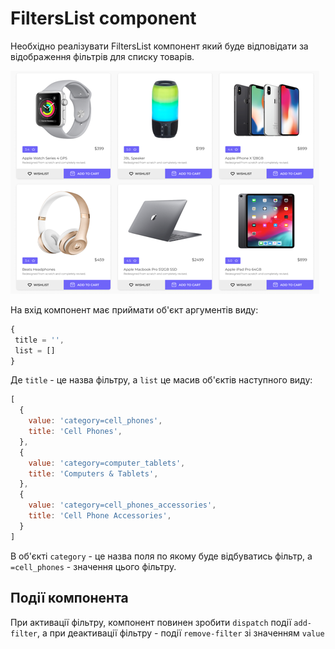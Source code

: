 # FiltersList component

Необхідно реалізувати FiltersList компонент який буде відповідати за відображення фільтрів 
для списку товарів.

![preview](preview.png)

На вхід компонент має приймати об'єкт аргументів виду:

```js
{
 title = '',
 list = []
} 
```

Де `title` - це назва фільтру, а `list` це масив об'єктів наступного виду:

```js
[
  {
    value: 'category=cell_phones',
    title: 'Cell Phones',
  },
  {
    value: 'category=computer_tablets',
    title: 'Computers & Tablets',
  },
  {
    value: 'category=cell_phones_accessories',
    title: 'Cell Phone Accessories',
  }
]
```

В об'єкті `category` - це назва поля по якому буде відбуватись фільтр, a `=cell_phones` - значення 
цього фільтру.

## Події компонента 

При активації фільтру, компонент повинен зробити `dispatch` події `add-filter`,
а при деактивації фільтру - події `remove-filter` зі значенням `value`
